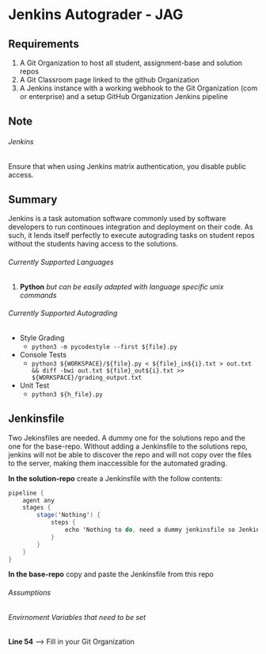# Jenkins Autograder - JAG

## Requirements 
1. A Git Organization to host all student, assignment-base and solution repos
2. A Git Classroom page linked to the github Organization
3. A Jenkins instance with a working webhook to the Git Organization (com or enterprise) and a setup GitHub Organization Jenkins pipeline

## Note
###### Jenkins 
Ensure that when using Jenkins matrix authentication, you disable public access. 

## Summary
Jenkins is a task automation software commonly used by software developers to run continoues integration and deployment on their code. As such, it lends itself perfectly to execute autograding tasks on student repos without the students having access to the solutions.

###### Currently Supported Languages
1. **Python** *but can be easily adapted with language specific unix commands*

###### Currently Supported Autograding
* Style Grading
  * `python3 -m pycodestyle --first ${file}.py`
* Console Tests
  * `python3 ${WORKSPACE}/${file}.py < ${file}_in${i}.txt > out.txt && diff -bwi out.txt ${file}_out${i}.txt >> ${WORKSPACE}/grading_output.txt`
* Unit Test
  * `python3 ${h_file}.py`

## Jenkinsfile
Two Jekinsfiles are needed. A dummy one for the solutions repo and the one for the base-repo. Without adding a Jenkinsfile to the solutions repo, jenkins will not be able to discover the repo and will not copy over the files to the server, making them inaccessible for the automated grading. 

**In the solution-repo** create a Jenkinsfile with the follow contents:
 
```java
pipeline {
    agent any
    stages {
        stage('Nothing') {
            steps {
                echo 'Nothing to do, need a dummy jenkinsfile so Jenkins can find the repo :)'
            }
        }
    }
}
```

**In the base-repo** copy and paste the Jenkinsfile from this repo

###### Assumptions 

###### Envirnoment Variables that need to be set

**Line 54** --> Fill in your Git Organization 
